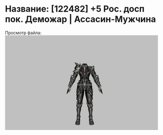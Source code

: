 # Название: [122482] +5 Рос. досп пок. Деможар | Ассасин-Мужчина

Просмотр файла:
![p060034.png](p060034.png)
